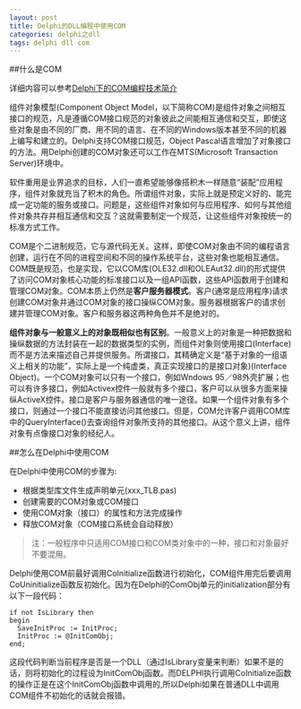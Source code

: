 ```yaml
---
layout: post
title: Delphi的DLL编程中使用COM
categories: delphi之dll 
tags: delphi dll com
---
```


##什么是COM

详细内容可以参考[Delphi下的COM编程技术简介 ](http://blog.sina.com.cn/s/blog_4ca9ceef0100gfpc.html)

组件对象模型(Component Object Model，以下简称COM)是组件对象之间相互接口的规范，凡是遵循COM接口规范的对象彼此之间能相互通信和交互，即使这些对象是由不同的厂商、用不同的语言、在不同的Windows版本甚至不同的机器上编写和建立的。Delphi支持COM接口规范，Object Pascal语言增加了对象接口的方法。用Delphi创建的COM对象还可以工作在MTS(Microsoft Transaction Server)环境中。

软件重用是业界追求的目标，人们一直希望能够像搭积木一样随意“装配”应用程序，组件对象就充当了积木的角色。所谓组件对象，实际上就是预定义好的、能完成一定功能的服务或接口。问题是，这些组件对象如何与应用程序、如何与其他组件对象共存并相互通信和交互？这就需要制定一个规范，让这些组件对象按统一的标准方式工作。

COM是个二进制规范，它与源代码无关。这样，即使COM对象由不同的编程语言创建，运行在不同的进程空间和不同的操作系统平台，这些对象也能相互通信。COM既是规范，也是实现，它以COM库(OLE32.dll和OLEAut32.dll)的形式提供了访问COM对象核心功能的标准接口以及一组API函数，这些API函数用于创建和管理COM对象。COM本质上仍然是**客户服务器模式**。客户(通常是应用程序)请求创建COM对象并通过COM对象的接口操纵COM对象。服务器根据客户的请求创建并管理COM对象。客户和服务器这两种角色并不是绝对的。

**组件对象与一般意义上的对象既相似也有区别**。一般意义上的对象是一种把数据和操纵数据的方法封装在一起的数据类型的实例，而组件对象则使用接口(Interface)而不是方法来描述自己并提供服务。所谓接口，其精确定义是“基于对象的一组语义上相关的功能”，实际上是一个纯虚类，真正实现接口的是接口对象)(Interface Object)。一个COM对象可以只有一个接口，例如Wndows 95／98外壳扩展；也可以有许多接口，例如Activex控件一般就有多个接口，客户可以从很多方面来操纵ActiveX控件。接口是客户与服务器通信的唯一途径。如果一个组件对象有多个接口，则通过一个接口不能直接访问其他接口。但是，COM允许客户调用COM库中的QueryInterface()去查询组件对象所支持的其他接口。从这个意义上讲，组件对象有点像接口对象的经纪人。

##怎么在Delphi中使用COM

在Delphi中使用COM的步骤为:

* 根据类型库文件生成声明单元(xxx_TLB.pas)
* 创建需要的COM对象或COM接口
* 使用COM对象（接口）的属性和方法完成操作
* 释放COM对象（COM接口系统会自动释放）

>注：一般程序中只适用COM接口和COM类对象中的一种，接口和对象最好不要混用。

Delphi使用COM前最好调用CoInitialize函数进行初始化，COM组件用完后要调用CoUninitialize函数反初始化。因为在Delphi的ComObj单元的initialization部分有以下一段代码： 

```
if not IsLibrary then 
begin 
  SaveInitProc := InitProc; 
  InitProc := @InitComObj; 
end; 
```

这段代码判断当前程序是否是一个DLL（通过IsLibrary变量来判断）如果不是的话，则将初始化的过程设为InitComObj函数。而DELPHI执行调用CoInitialize函数的操作正是在这个InitComObj函数中调用的,所以Delphi如果在普通DLL中调用COM组件不初始化的话就会报错。
